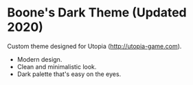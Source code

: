 Boone's Dark Theme (Updated 2020)
=====================================

Custom theme designed for Utopia (http://utopia-game.com).

- Modern design. 
- Clean and minimalistic look.
- Dark palette that's easy on the eyes.
